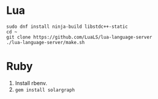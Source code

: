 # Lua

```shell
sudo dnf install ninja-build libstdc++-static
cd ~
git clone https://github.com/LuaLS/lua-language-server
./lua-language-server/make.sh
```

# Ruby

1. Install rbenv.
1. `gem install solargraph`

